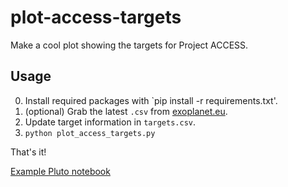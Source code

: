 # plot-access-targets

Make a cool plot showing the targets for Project ACCESS.

## Usage

0. Install required packages with `pip install -r requirements.txt'.
1. (optional) Grab the latest `.csv` from [exoplanet.eu](exoplanet.eu).
2. Update target information in `targets.csv`.
3. `python plot_access_targets.py`

That's it!

[Example Pluto notebook](https://project-access.space/plot-access-targets/plot_access_targets.jl.html)
